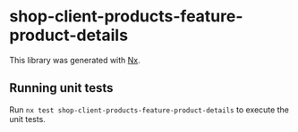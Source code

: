# shop-client-products-feature-product-details

This library was generated with [Nx](https://nx.dev).

## Running unit tests

Run `nx test shop-client-products-feature-product-details` to execute the unit tests.

